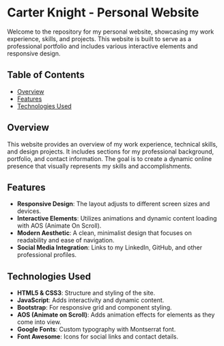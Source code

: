# Carter Knight - Personal Website

Welcome to the repository for my personal website, showcasing my work experience, skills, and projects. This website is built to serve as a professional portfolio and includes various interactive elements and responsive design.

## Table of Contents
- [Overview](#overview)
- [Features](#features)
- [Technologies Used](#technologies-used)

## Overview
This website provides an overview of my work experience, technical skills, and design projects. It includes sections for my professional background, portfolio, and contact information. The goal is to create a dynamic online presence that visually represents my skills and accomplishments.

## Features
- **Responsive Design**: The layout adjusts to different screen sizes and devices.
- **Interactive Elements**: Utilizes animations and dynamic content loading with AOS (Animate On Scroll).
- **Modern Aesthetic**: A clean, minimalist design that focuses on readability and ease of navigation.
- **Social Media Integration**: Links to my LinkedIn, GitHub, and other professional profiles.

## Technologies Used
- **HTML5 & CSS3**: Structure and styling of the site.
- **JavaScript**: Adds interactivity and dynamic content.
- **Bootstrap**: For responsive grid and component styling.
- **AOS (Animate on Scroll)**: Adds animation effects for elements as they come into view.
- **Google Fonts**: Custom typography with Montserrat font.
- **Font Awesome**: Icons for social links and contact details.
